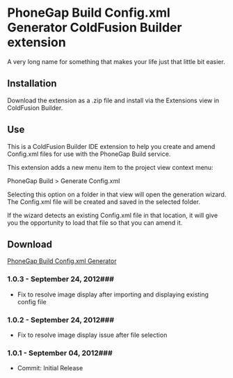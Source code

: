 PhoneGap Build Config.xml Generator ColdFusion Builder extension
============

A very long name for something that makes your life just that little bit easier.


Installation
----------------

Download the extension as a .zip file and install via the Extensions view in ColdFusion Builder.


Use
----------------

This is a ColdFusion Builder IDE extension to help you create and amend Config.xml files for use with the PhoneGap Build service.

This extension adds a new menu item to the project view context menu:

PhoneGap Build > Generate Config.xml

Selecting this option on a folder in that view will open the generation wizard. The Config.xml file will be created and saved in the selected folder.

If the wizard detects an existing Config.xml file in that location, it will give you the opportunity to load that file so that you can amend it.


Download
----------------
[PhoneGap Build Config.xml Generator ](http://phonegapbuild.riaforge.org/index.cfm?event=action.download)
   
### 1.0.3 - September 24, 2012###

- Fix to resolve image display after importing and displaying existing config file 

### 1.0.2 - September 24, 2012###

- Fix to resolve image display issue after file selection

### 1.0.1 - September 04, 2012###
 
- Commit: Initial Release

